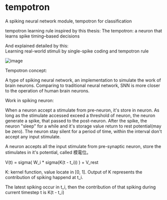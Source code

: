 # tempotron
A spiking neural network module, tempotron for classification


tempotron learning rule inspired by this thesis: 
The tempotron: a neuron that learns spike timing–based decisions

And explained detailed by this:  
Learning real-world stimuli by single-spike coding and tempotron rule 

![image](https://github.com/laurence-lin/tempotron/blob/master/Iris%20classification.jpg)


Tempotron concept:

A type of spiking neural network, an implementation to simulate the work of brain neurons. Comparing to traditional neural network, SNN is more closer to the operation of human brain neurons.

Work in spiking neuron:

When a neuron accept a stimulate from pre-neuron, it's store in neuron. As long as the stimulate accessed exceed a threshold of neuron, the neuron generate a spike, that passed to the post-neuron. After the spike, the neuron "sleep" for a while and it's storage value return to rest potential(may be zero). The neuron stay silent for a period of time, within the interval don't accept any input stimulate.

A neuron accepts all the input stimulate from pre-synaptic neuron, store the stimulates in it's potential, called 模電位。

V(t) = sigma( W_i * sigma(K(t - t_i)) ) + V_rest


K: kernel function, value locate in [0, 1]. Output of K represents the contribution of spiking happend at t_i.

The latest spiking occur in t_i, then the contribution of that spiking during current timestep t is K(t - t_i)





